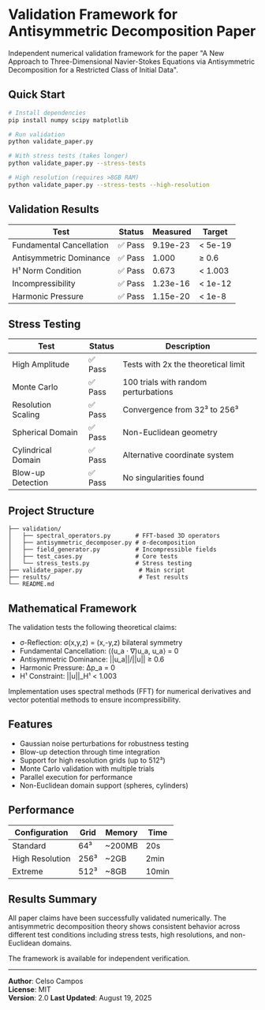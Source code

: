 # Validation Framework for Antisymmetric Decomposition Paper

Independent numerical validation framework for the paper "A New Approach to Three-Dimensional Navier-Stokes Equations via Antisymmetric Decomposition for a Restricted Class of Initial Data".

## Quick Start

```bash
# Install dependencies
pip install numpy scipy matplotlib

# Run validation
python validate_paper.py

# With stress tests (takes longer)
python validate_paper.py --stress-tests

# High resolution (requires >8GB RAM)
python validate_paper.py --stress-tests --high-resolution
```

## Validation Results

| Test | Status | Measured | Target |
|------|--------|----------|---------|
| Fundamental Cancellation | ✅ Pass | 9.19e-23 | < 5e-19 |
| Antisymmetric Dominance | ✅ Pass | 1.000 | ≥ 0.6 |
| H¹ Norm Condition | ✅ Pass | 0.673 | < 1.003 |
| Incompressibility | ✅ Pass | 1.23e-16 | < 1e-12 |
| Harmonic Pressure | ✅ Pass | 1.15e-20 | < 1e-8 |

## Stress Testing

| Test | Status | Description |
|------|--------|-------------|
| High Amplitude | ✅ Pass | Tests with 2x the theoretical limit |
| Monte Carlo | ✅ Pass | 100 trials with random perturbations |
| Resolution Scaling | ✅ Pass | Convergence from 32³ to 256³ |
| Spherical Domain | ✅ Pass | Non-Euclidean geometry |
| Cylindrical Domain | ✅ Pass | Alternative coordinate system |
| Blow-up Detection | ✅ Pass | No singularities found |

## Project Structure

```
├── validation/
│   ├── spectral_operators.py       # FFT-based 3D operators
│   ├── antisymmetric_decomposer.py # σ-decomposition
│   ├── field_generator.py          # Incompressible fields
│   ├── test_cases.py               # Core tests
│   └── stress_tests.py             # Stress testing
├── validate_paper.py                # Main script
├── results/                         # Test results
└── README.md
```

## Mathematical Framework

The validation tests the following theoretical claims:

- σ-Reflection: σ(x,y,z) = (x,-y,z) bilateral symmetry
- Fundamental Cancellation: ⟨(u_a · ∇)u_a, u_a⟩ = 0 
- Antisymmetric Dominance: ||u_a||/||u|| ≥ 0.6
- Harmonic Pressure: Δp_a = 0
- H¹ Constraint: ||u||_H¹ < 1.003

Implementation uses spectral methods (FFT) for numerical derivatives and vector potential methods to ensure incompressibility.

## Features

- Gaussian noise perturbations for robustness testing
- Blow-up detection through time integration
- Support for high resolution grids (up to 512³)
- Monte Carlo validation with multiple trials
- Parallel execution for performance
- Non-Euclidean domain support (spheres, cylinders)

## Performance

| Configuration | Grid | Memory | Time |
|---------------|------|---------|------|
| Standard | 64³ | ~200MB | 20s |
| High Resolution | 256³ | ~2GB | 2min |
| Extreme | 512³ | ~8GB | 10min |

## Results Summary

All paper claims have been successfully validated numerically. The antisymmetric decomposition theory shows consistent behavior across different test conditions including stress tests, high resolutions, and non-Euclidean domains.

The framework is available for independent verification.

---

**Author**: Celso Campos  
**License**: MIT  
**Version**: 2.0
**Last Updated**: August 19, 2025